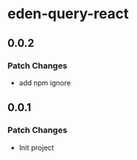 # eden-query-react

## 0.0.2

### Patch Changes

-   add npm ignore

## 0.0.1

### Patch Changes

-   Init project
